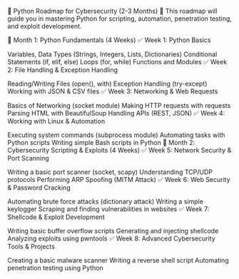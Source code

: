 📌 Python Roadmap for Cybersecurity (2-3 Months)
🚀 This roadmap will guide you in mastering Python for scripting, automation, penetration testing, and exploit development.

🔹 Month 1: Python Fundamentals (4 Weeks)
✅ Week 1: Python Basics

Variables, Data Types (Strings, Integers, Lists, Dictionaries)
Conditional Statements (if, elif, else)
Loops (for, while)
Functions and Modules
✅ Week 2: File Handling & Exception Handling

Reading/Writing Files (open(), with)
Exception Handling (try-except)
Working with JSON & CSV files
✅ Week 3: Networking & Web Requests

Basics of Networking (socket module)
Making HTTP requests with requests
Parsing HTML with BeautifulSoup
Handling APIs (REST, JSON)
✅ Week 4: Working with Linux & Automation

Executing system commands (subprocess module)
Automating tasks with Python scripts
Writing simple Bash scripts in Python
🔹 Month 2: Cybersecurity Scripting & Exploits (4 Weeks)
✅ Week 5: Network Security & Port Scanning

Writing a basic port scanner (socket, scapy)
Understanding TCP/UDP protocols
Performing ARP Spoofing (MITM Attack)
✅ Week 6: Web Security & Password Cracking

Automating brute force attacks (dictionary attack)
Writing a simple keylogger
Scraping and finding vulnerabilities in websites
✅ Week 7: Shellcode & Exploit Development

Writing basic buffer overflow scripts
Generating and injecting shellcode
Analyzing exploits using pwntools
✅ Week 8: Advanced Cybersecurity Tools & Projects

Creating a basic malware scanner
Writing a reverse shell script
Automating penetration testing using Python
